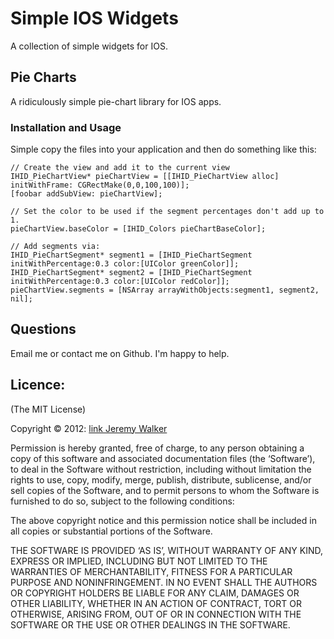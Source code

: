 # Simple IOS Widgets

A collection of simple widgets for IOS.

## Pie Charts

A ridiculously simple pie-chart library for IOS apps.

### Installation and Usage

Simple copy the files into your application and then do something like this:

    // Create the view and add it to the current view
    IHID_PieChartView* pieChartView = [[IHID_PieChartView alloc] initWithFrame: CGRectMake(0,0,100,100)];
    [foobar addSubView: pieChartView];

    // Set the color to be used if the segment percentages don't add up to 1.
    pieChartView.baseColor = [IHID_Colors pieChartBaseColor];

    // Add segments via:
    IHID_PieChartSegment* segment1 = [IHID_PieChartSegment initWithPercentage:0.3 color:[UIColor greenColor]];
    IHID_PieChartSegment* segment2 = [IHID_PieChartSegment initWithPercentage:0.3 color:[UIColor redColor]];
    pieChartView.segments = [NSArray arrayWithObjects:segment1, segment2, nil];

## Questions
Email me or contact me on Github. I'm happy to help.

## Licence:
(The MIT License)

Copyright © 2012:
[link Jeremy Walker]("https://github.com/ihid")

Permission is hereby granted, free of charge, to any person obtaining a copy of this software and associated documentation files (the ‘Software’), to deal in the Software without restriction, including without limitation the rights to use, copy, modify, merge, publish, distribute, sublicense, and/or sell copies of the Software, and to permit persons to whom the Software is furnished to do so, subject to the following conditions:

The above copyright notice and this permission notice shall be included in all copies or substantial portions of the Software.

THE SOFTWARE IS PROVIDED ‘AS IS’, WITHOUT WARRANTY OF ANY KIND, EXPRESS OR IMPLIED, INCLUDING BUT NOT LIMITED TO THE WARRANTIES OF MERCHANTABILITY, FITNESS FOR A PARTICULAR PURPOSE AND NONINFRINGEMENT. IN NO EVENT SHALL THE AUTHORS OR COPYRIGHT HOLDERS BE LIABLE FOR ANY CLAIM, DAMAGES OR OTHER LIABILITY, WHETHER IN AN ACTION OF CONTRACT, TORT OR OTHERWISE, ARISING FROM, OUT OF OR IN CONNECTION WITH THE SOFTWARE OR THE USE OR OTHER DEALINGS IN THE SOFTWARE.